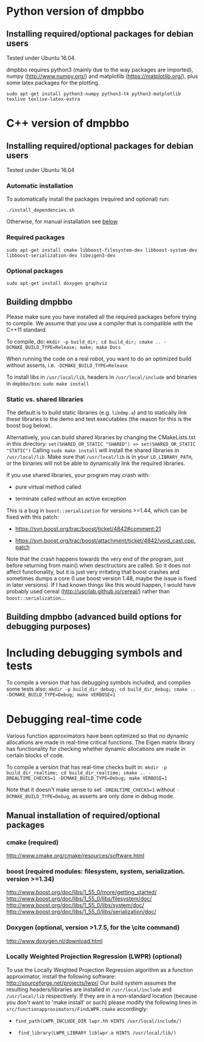 # Python version of dmpbbo

## Installing required/optional packages for debian users 

Tested under Ubuntu 16.04.

dmpbbo requires python3 (mainly due to the way packages are imported), numpy (http://www.numpy.org/) and matplotlib (https://matplotlib.org/), plus some latex packages for the plotting.

`sudo apt-get install python3-numpy python3-tk python3-matplotlib texlive texlive-latex-extra`

# C++ version of dmpbbo

## Installing required/optional packages for debian users 

Tested under Ubuntu 16.04

### Automatic installation

To automatically install the packages (required and optional) run:

`./install_dependencies.sh`

Otherwise, for manual installation see [below](#manual_installation).

### Required packages

`sudo apt-get install cmake libboost-filesystem-dev libboost-system-dev libboost-serialization-dev libeigen3-dev `

### Optional packages

`sudo apt-get install doxygen graphviz`

## Building dmpbbo 

Please make sure you have installed all the required packages before trying to compile. 
We assume that you use a compiler that is compatible with the C++11 standard.

To compile, do:
 `mkdir -p build_dir; cd build_dir; cmake .. -DCMAKE_BUILD_TYPE=Release; make; make Docs`

When running the code on a real robot, you want to do an optimized build without asserts, i.e. `-DCMAKE_BUILD_TYPE=Release`

To install libs in `/usr/local/lib`, headers in `/usr/local/include` and binaries in `dmpbbo/bin`:
 `sudo make install`

### Static vs. shared libraries

The default is to build static libraries (e.g. `libdmp.a`) and to statically link these libraries to the demo and test executables (the reason for this is the boost bug below).

Alternatively, you can build shared libraries by changing the CMakeLists.txt in this directory:
 `set(SHARED_OR_STATIC "SHARED") => set(SHARED_OR_STATIC "STATIC")`
Calling `sudo make install` will install the shared libraries  in `/usr/local/lib`. Make sure that `/usr/local/lib` is in your `LD_LIBRARY_PATH`, or  the binaries will not be able to dynamically link the required libraries.

If you use shared libraries, your program may crash with:

  +  pure virtual method called
  
  + terminate called without an active exception
  
This is a bug in `boost::serialization` for versions >=1.44, which can be fixed with this patch:

+ https://svn.boost.org/trac/boost/ticket/4842#comment:21

+ https://svn.boost.org/trac/boost/attachment/ticket/4842/void_cast.cpp.patch

Note that the crash happens towards the very end of the program, just before returning from main() when desctructors are called. So it does not affect functionality, but it is just very irritating that boost crashes and sometimes dumps a core (I use boost version 1.48, maybe the issue is fixed in later versions). If I had known things like this would happen, I would have probably used cereal (http://uscilab.github.io/cereal/) rather than `boost::serialization`... 

## Building dmpbbo (advanced build options for debugging purposes)

# Including debugging symbols and tests

To compile a version that has debugging symbols included, and compiles some tests also:
`mkdir -p build_dir_debug; cd build_dir_debug; cmake .. -DCMAKE_BUILD_TYPE=Debug; make VERBOSE=1`

# Debugging real-time code

Various function approximators have been optimized so that no dynamic allocations are made in real-time critical functions. The Eigen matrix library has functionality for checking whether dynamic allocations are made in certain blocks of code. 

To compile a version that has real-time checks built in:
  `mkdir -p build_dir_realtime; cd build_dir_realtime; cmake .. -DREALTIME_CHECKS=1 -DCMAKE_BUILD_TYPE=Debug; make VERBOSE=1`

Note that it doesn't make sense to set `-DREALTIME_CHECKS=1` without `-DCMAKE_BUILD_TYPE=Debug`, as asserts are only done in debug mode. 
  
<a name="manual_installation"></a>
## Manual installation of required/optional packages

### cmake (required)
 http://www.cmake.org/cmake/resources/software.html	
  
### boost (required modules: filesystem, system, serialization. version >=1.34) 
  http://www.boost.org/doc/libs/1_55_0/more/getting_started/
  http://www.boost.org/doc/libs/1_55_0/libs/filesystem/doc/
  http://www.boost.org/doc/libs/1_55_0/libs/system/doc/
  http://www.boost.org/doc/libs/1_55_0/libs/serialization/doc/ 
  	
###  Doxygen (optional, version >1.7.5, for the \cite command)
  http://www.doxygen.nl/download.html

### Locally Weighted Projection Regression (LWPR) (optional)
  
To use the Locally Weighted Projection Regression algorithm as a  function approximator, install the following software: http://sourceforge.net/projects/lwpr/
Our build system assumes the resulting headers/libraries are installed in `/usr/local/include` and `/usr/local/lib` respectively. If they are in a  non-standard location (because you don't want to 'make install' or such)  please modify the following lines in `src/functionapproximators/FindLWPR.cmake` accordingly: 

+ `find_path(LWPR_INCLUDE_DIR lwpr.hh HINTS /usr/local/include/)`

+ ` find_library(LWPR_LIBRARY liblwpr.a HINTS /usr/local/lib/)`

